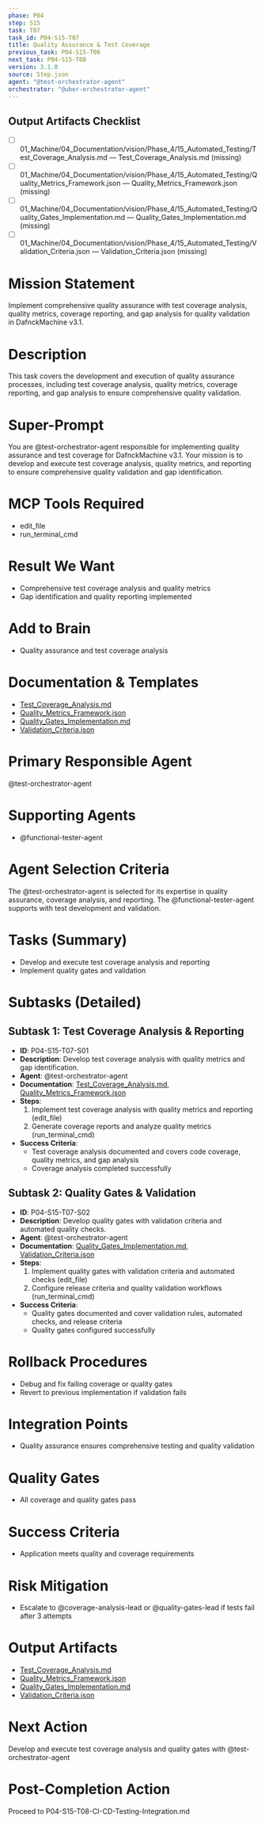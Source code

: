 ```yaml
---
phase: P04
step: S15
task: T07
task_id: P04-S15-T07
title: Quality Assurance & Test Coverage
previous_task: P04-S15-T06
next_task: P04-S15-T08
version: 3.1.0
source: Step.json
agent: "@test-orchestrator-agent"
orchestrator: "@uber-orchestrator-agent"
---
```

## Output Artifacts Checklist
- [ ] 01_Machine/04_Documentation/vision/Phase_4/15_Automated_Testing/Test_Coverage_Analysis.md — Test_Coverage_Analysis.md (missing)
- [ ] 01_Machine/04_Documentation/vision/Phase_4/15_Automated_Testing/Quality_Metrics_Framework.json — Quality_Metrics_Framework.json (missing)
- [ ] 01_Machine/04_Documentation/vision/Phase_4/15_Automated_Testing/Quality_Gates_Implementation.md — Quality_Gates_Implementation.md (missing)
- [ ] 01_Machine/04_Documentation/vision/Phase_4/15_Automated_Testing/Validation_Criteria.json — Validation_Criteria.json (missing)

# Mission Statement
Implement comprehensive quality assurance with test coverage analysis, quality metrics, coverage reporting, and gap analysis for quality validation in DafnckMachine v3.1.

# Description
This task covers the development and execution of quality assurance processes, including test coverage analysis, quality metrics, coverage reporting, and gap analysis to ensure comprehensive quality validation.

# Super-Prompt
You are @test-orchestrator-agent responsible for implementing quality assurance and test coverage for DafnckMachine v3.1. Your mission is to develop and execute test coverage analysis, quality metrics, and reporting to ensure comprehensive quality validation and gap identification.

# MCP Tools Required
- edit_file
- run_terminal_cmd

# Result We Want
- Comprehensive test coverage analysis and quality metrics
- Gap identification and quality reporting implemented

# Add to Brain
- Quality assurance and test coverage analysis

# Documentation & Templates
- [Test_Coverage_Analysis.md](mdc:01_Machine/04_Documentation/vision/Phase_4/15_Automated_Testing/Test_Coverage_Analysis.md)
- [Quality_Metrics_Framework.json](mdc:01_Machine/04_Documentation/vision/Phase_4/15_Automated_Testing/Quality_Metrics_Framework.json)
- [Quality_Gates_Implementation.md](mdc:01_Machine/04_Documentation/vision/Phase_4/15_Automated_Testing/Quality_Gates_Implementation.md)
- [Validation_Criteria.json](mdc:01_Machine/04_Documentation/vision/Phase_4/15_Automated_Testing/Validation_Criteria.json)

# Primary Responsible Agent
@test-orchestrator-agent

# Supporting Agents
- @functional-tester-agent

# Agent Selection Criteria
The @test-orchestrator-agent is selected for its expertise in quality assurance, coverage analysis, and reporting. The @functional-tester-agent supports with test development and validation.

# Tasks (Summary)
- Develop and execute test coverage analysis and reporting
- Implement quality gates and validation

# Subtasks (Detailed)
## Subtask 1: Test Coverage Analysis & Reporting
- **ID**: P04-S15-T07-S01
- **Description**: Develop test coverage analysis with quality metrics and gap identification.
- **Agent**: @test-orchestrator-agent
- **Documentation**: [Test_Coverage_Analysis.md](mdc:01_Machine/04_Documentation/vision/Phase_4/15_Automated_Testing/Test_Coverage_Analysis.md), [Quality_Metrics_Framework.json](mdc:01_Machine/04_Documentation/vision/Phase_4/15_Automated_Testing/Quality_Metrics_Framework.json)
- **Steps**:
    1. Implement test coverage analysis with quality metrics and reporting (edit_file)
    2. Generate coverage reports and analyze quality metrics (run_terminal_cmd)
- **Success Criteria**:
    - Test coverage analysis documented and covers code coverage, quality metrics, and gap analysis
    - Coverage analysis completed successfully

## Subtask 2: Quality Gates & Validation
- **ID**: P04-S15-T07-S02
- **Description**: Develop quality gates with validation criteria and automated quality checks.
- **Agent**: @test-orchestrator-agent
- **Documentation**: [Quality_Gates_Implementation.md](mdc:01_Machine/04_Documentation/vision/Phase_4/15_Automated_Testing/Quality_Gates_Implementation.md), [Validation_Criteria.json](mdc:01_Machine/04_Documentation/vision/Phase_4/15_Automated_Testing/Validation_Criteria.json)
- **Steps**:
    1. Implement quality gates with validation criteria and automated checks (edit_file)
    2. Configure release criteria and quality validation workflows (run_terminal_cmd)
- **Success Criteria**:
    - Quality gates documented and cover validation rules, automated checks, and release criteria
    - Quality gates configured successfully

# Rollback Procedures
- Debug and fix failing coverage or quality gates
- Revert to previous implementation if validation fails

# Integration Points
- Quality assurance ensures comprehensive testing and quality validation

# Quality Gates
- All coverage and quality gates pass

# Success Criteria
- Application meets quality and coverage requirements

# Risk Mitigation
- Escalate to @coverage-analysis-lead or @quality-gates-lead if tests fail after 3 attempts

# Output Artifacts
- [Test_Coverage_Analysis.md](mdc:01_Machine/04_Documentation/vision/Phase_4/15_Automated_Testing/Test_Coverage_Analysis.md)
- [Quality_Metrics_Framework.json](mdc:01_Machine/04_Documentation/vision/Phase_4/15_Automated_Testing/Quality_Metrics_Framework.json)
- [Quality_Gates_Implementation.md](mdc:01_Machine/04_Documentation/vision/Phase_4/15_Automated_Testing/Quality_Gates_Implementation.md)
- [Validation_Criteria.json](mdc:01_Machine/04_Documentation/vision/Phase_4/15_Automated_Testing/Validation_Criteria.json)

# Next Action
Develop and execute test coverage analysis and quality gates with @test-orchestrator-agent

# Post-Completion Action
Proceed to P04-S15-T08-CI-CD-Testing-Integration.md 
